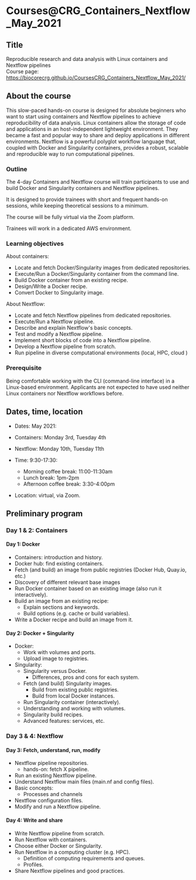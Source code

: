 # Courses@CRG_Containers_Nextflow_May_2021

## Title

Reproducible research and data analysis with Linux containers and Nextflow pipelines 
<br>
Course page: https://biocorecrg.github.io/CoursesCRG_Containers_Nextflow_May_2021/

## About the course

This slow-paced hands-on course is designed for absolute beginners who want to start using containers and Nextflow pipelines to achieve reproducibility of data analysis. Linux containers allow the storage of code and applications in an host-independent lightweight environment. They became a fast and popular way to share and deploy applications in different environments. Nextflow is a powerful polyglot workflow language that, coupled with Docker and Singularity containers, provides a robust, scalable and reproducible way to run computational pipelines.


### Outline

The 4-day Containers and Nextflow course will train participants to use and build Docker and Singularity containers and Nextflow pipelines.

It is designed to provide trainees with short and frequent hands-on sessions, while keeping theoretical sessions to a minimum.

The course will be fully virtual via the Zoom platform.

Trainees will work in a dedicated AWS environment.


### Learning objectives

About containers:
* Locate and fetch Docker/Singularity images from dedicated repositories.
* Execute/Run a Docker/Singularity container from the command line.
* Build Docker container from an existing recipe.
* Design/Write a Docker recipe.
* Convert Docker to Singularity image.

About Nextflow:
* Locate and fetch Nextflow pipelines from dedicated repositories.
* Execute/Run a Nextflow pipeline.
* Describe and explain Nextflow's basic concepts.
* Test and modify a Nextflow pipeline.
* Implement short blocks of code into a Nextflow pipeline.
* Develop a Nextflow pipeline from scratch.
* Run pipeline in diverse computational environments (local, HPC, cloud )

### Prerequisite

Being comfortable working with the CLI (command-line interface) in a Linux-based environment. 
Applicants are not expected to have used neither Linux containers nor Nextflow workflows before.

## Dates, time, location

* Dates: May 2021: 
 * Containers: Monday 3rd, Tuesday 4th
 * Nextflow: Monday 10th, Tuesday 11th

* Time: 9:30-17:30:
  * Morning coffee break: 11:00-11:30am
  * Lunch break: 1pm-2pm 
  * Afternoon coffee break: 3:30-4:00pm

* Location: virtual, via Zoom.

## Preliminary program

### Day 1 & 2: Containers

#### Day 1: Docker

* Containers: introduction and history.
* Docker hub: find existing containers.
* Fetch (and build) an image from public registries (Docker Hub, Quay.io, etc.)
 * Discovery of different relevant base images
* Run Docker container based on an existing image (also run it interactively).
* Build an image from an existing recipe:
  * Explain sections and keywords.
  * Build options (e.g. cache or build variables).
* Write a Docker recipe and build an image from it.

#### Day 2: Docker + Singularity

* Docker: 
  * Work with volumes and ports.
  * Upload image to registries.
* Singularity:
  * Singularity versus Docker.
    * Differences, pros and cons for each system. 
  * Fetch (and build) Singularity images.
    * Build from existing public registries.
    * Build from local Docker instances.
  * Run Singularity container (interactively).
  * Understanding and working with volumes.
  * Singularity build recipes.
  * Advanced features: services, etc.

### Day 3 & 4: Nextflow

#### Day 3: Fetch, understand, run, modify

* Nextflow pipeline repositories.
  * hands-on: fetch X pipeline.
* Run an existing Nextflow pipeline.
* Understand Nextflow main files (main.nf and config files).
* Basic concepts:
  * Processes and channels
* Nextflow configuration files.
* Modify and run a Nextflow pipeline.

#### Day 4: Write and share

* Write Nextflow pipeline from scratch.
* Run Nextflow with containers.
* Choose either Docker or Singularity.
* Run Nextflow in a computing cluster (e.g. HPC).
  * Definition of computing requirements and queues.
  * Profiles.
* Share Nextflow pipelines and good practices. 





